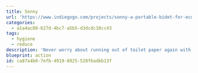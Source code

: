 ```yaml
---
title: Sonny
url: 'https://www.indiegogo.com/projects/sonny-a-portable-bidet-for-eco-conscious-humans/x/17318484#/'
categories:
  - a1a4ac88-627d-4bc7-a5b5-d3dcdc10cc43
tags:
  - hygiene
  - reduce
description: 'Never worry about running out of toilet paper again with Sonny, a sustainable alternative to wipes and paper for better hygiene and a greener planet.'
blueprint: action
id: ca87a4b0-7efb-4919-8925-528f6adbb13f
---
```

